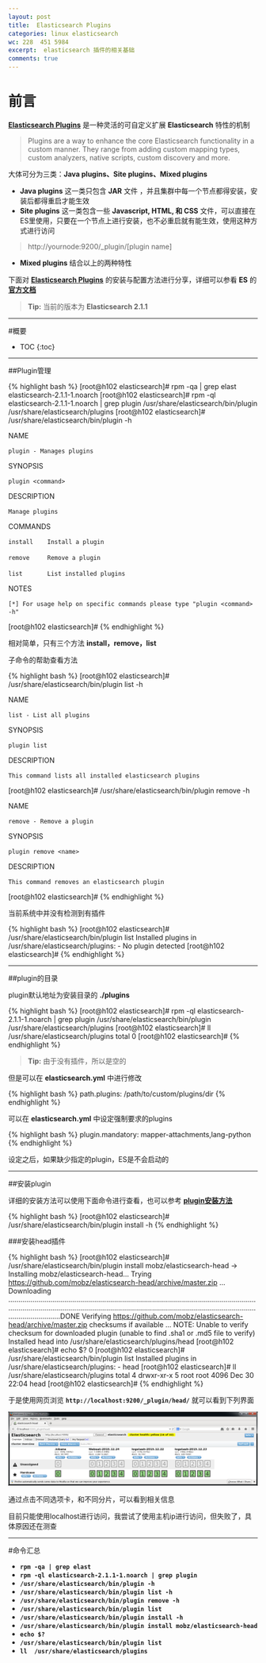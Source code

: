 ```yaml
---
layout: post
title:  Elasticsearch Plugins
categories: linux elasticsearch 
wc: 228  451 5984 
excerpt:  elasticsearch 插件的相关基础
comments: true
---
```




# 前言

**[Elasticsearch Plugins][plugins]** 是一种灵活的可自定义扩展 **Elasticsearch** 特性的机制

>Plugins are a way to enhance the core Elasticsearch functionality in a custom manner. They range from adding custom mapping types, custom analyzers, native scripts, custom discovery and more.

大体可分为三类：**Java plugins、Site plugins、Mixed plugins**

* **Java plugins** 这一类只包含 **JAR** 文件 ，并且集群中每一个节点都得安装，安装后都得重启才能生效
* **Site plugins** 这一类包含一些 **Javascript, HTML, 和 CSS** 文件，可以直接在ES里使用，只要在一个节点上进行安装，也不必重启就有能生效，使用这种方式进行访问

>http://yournode:9200/_plugin/[plugin name]

* **Mixed plugins** 结合以上的两种特性

下面对 **[Elasticsearch Plugins][plugins]** 的安装与配置方法进行分享，详细可以参看 **ES** 的 **[官方文档][plugins]**


> **Tip:** 当前的版本为 **Elasticsearch 2.1.1** 

---



#概要

* TOC
{:toc}


---

##Plugin管理


{% highlight bash %}
[root@h102 elasticsearch]# rpm -qa | grep elast
elasticsearch-2.1.1-1.noarch
[root@h102 elasticsearch]# rpm -ql elasticsearch-2.1.1-1.noarch | grep plugin
/usr/share/elasticsearch/bin/plugin
/usr/share/elasticsearch/plugins
[root@h102 elasticsearch]# /usr/share/elasticsearch/bin/plugin -h

NAME

    plugin - Manages plugins

SYNOPSIS

    plugin <command>

DESCRIPTION

    Manage plugins

COMMANDS

    install    Install a plugin

    remove     Remove a plugin

    list       List installed plugins

NOTES

    [*] For usage help on specific commands please type "plugin <command> -h"


[root@h102 elasticsearch]# 
{% endhighlight %}


相对简单，只有三个方法 **install，remove，list**

子命令的帮助查看方法 

{% highlight bash %}
[root@h102 elasticsearch]# /usr/share/elasticsearch/bin/plugin list -h

NAME

    list - List all plugins

SYNOPSIS

    plugin list

DESCRIPTION

    This command lists all installed elasticsearch plugins


[root@h102 elasticsearch]# /usr/share/elasticsearch/bin/plugin remove -h

NAME

    remove - Remove a plugin

SYNOPSIS

    plugin remove <name>

DESCRIPTION

    This command removes an elasticsearch plugin


[root@h102 elasticsearch]#
{% endhighlight %}

当前系统中并没有检测到有插件

{% highlight bash %}
[root@h102 elasticsearch]# /usr/share/elasticsearch/bin/plugin list 
Installed plugins in /usr/share/elasticsearch/plugins:
    - No plugin detected
[root@h102 elasticsearch]# 
{% endhighlight %}


---

##plugin的目录

plugin默认地址为安装目录的 **./plugins** 

{% highlight bash %}
[root@h102 elasticsearch]# rpm -ql elasticsearch-2.1.1-1.noarch | grep plugin
/usr/share/elasticsearch/bin/plugin
/usr/share/elasticsearch/plugins
[root@h102 elasticsearch]# ll  /usr/share/elasticsearch/plugins
total 0
[root@h102 elasticsearch]# 
{% endhighlight %}

> **Tip:** 由于没有插件，所以是空的


但是可以在 **elasticsearch.yml** 中进行修改

{% highlight bash %}
path.plugins: /path/to/custom/plugins/dir
{% endhighlight %}

可以在 **elasticsearch.yml** 中设定强制要求的plugins

{% highlight bash %}
plugin.mandatory: mapper-attachments,lang-python
{% endhighlight %}

设定之后，如果缺少指定的plugin，ES是不会启动的


---

##安装plugin

详细的安装方法可以使用下面命令进行查看，也可以参考 **[plugin安装方法][installation]**

{% highlight bash %}
[root@h102 elasticsearch]# /usr/share/elasticsearch/bin/plugin install -h
{% endhighlight %}

###安装head插件

{% highlight bash %}
[root@h102 elasticsearch]# /usr/share/elasticsearch/bin/plugin install mobz/elasticsearch-head 
-> Installing mobz/elasticsearch-head...
Trying https://github.com/mobz/elasticsearch-head/archive/master.zip ...
Downloading ..................................................................................................................................................................................................................................................................................DONE
Verifying https://github.com/mobz/elasticsearch-head/archive/master.zip checksums if available ...
NOTE: Unable to verify checksum for downloaded plugin (unable to find .sha1 or .md5 file to verify)
Installed head into /usr/share/elasticsearch/plugins/head
[root@h102 elasticsearch]# echo $?
0
[root@h102 elasticsearch]# /usr/share/elasticsearch/bin/plugin list
Installed plugins in /usr/share/elasticsearch/plugins:
    - head
[root@h102 elasticsearch]# ll  /usr/share/elasticsearch/plugins
total 4
drwxr-xr-x 5 root root 4096 Dec 30 22:04 head
[root@h102 elasticsearch]#
{% endhighlight %}

于是使用网页浏览 **`http://localhost:9200/_plugin/head/`** 就可以看到下列界面

![es_plugin_head.png](/images/es_plugin_head.png)

通过点击不同选项卡，和不同分片，可以看到相关信息


目前只能使用localhost进行访问，我尝试了使用主机ip进行访问，但失败了，具体原因还在测查

---


#命令汇总



* **`rpm -qa | grep elast`**
* **`rpm -ql elasticsearch-2.1.1-1.noarch | grep plugin`**
* **`/usr/share/elasticsearch/bin/plugin -h`**
* **`/usr/share/elasticsearch/bin/plugin list -h`**
* **`/usr/share/elasticsearch/bin/plugin remove -h`**
* **`/usr/share/elasticsearch/bin/plugin list`**
* **`/usr/share/elasticsearch/bin/plugin install -h`**
* **`/usr/share/elasticsearch/bin/plugin install mobz/elasticsearch-head`**
* **`echo $?`**
* **`/usr/share/elasticsearch/bin/plugin list`**
* **`ll  /usr/share/elasticsearch/plugins`**



[plugins]:https://www.elastic.co/guide/en/elasticsearch/plugins/current/intro.html
[installation]:https://www.elastic.co/guide/en/elasticsearch/plugins/current/installation.html
